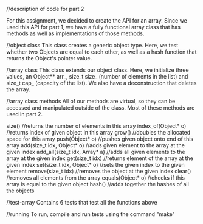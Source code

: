 //description of code for part 2

For this assignment, we decided to create the API for an array. Since we used this API for part 1, we have a fully functional array class that has methods as well as implementations of those methods. 

//object class
This class creates a generic object type. Here, we test whether two Objects are equal to each other, as well as a hash function that returns the Object's pointer value. 

//array class
This class extends our object class. Here, we initialize three values, an Object** arr_, size_t size_ (number of elements in the list) and size_t cap_ (capacity of the list). We also have a deconstruction that deletes the array. 

//array class methods
All of our methods are virtual, so they can be accessed and manipulated outside of the class. Most of these methods are used in part 2.

size() //returns the number of elements in this array
index_of(Object* o) //returns index of given object in this array
grow() //doubles the allocated space for this array
push(Object* o) //pushes given object onto end of this array
add(size_t idx, Object* o) //adds given element to the array at the given index
add_all(size_t idx, Array* a) //adds all given elements to the array at the given index
get(size_t idx) //returns element of the array at the given index
set(size_t idx, Object* o) //sets the given index to the given element
remove(size_t idx) //removes the object at the given index
clear() //removes all elements from the array
equals(Object* o) //checks if this array is equal to the given object
hash() //adds together the hashes of all the objects

//test-array
Contains 6 tests that test all the functions above

//running 
To run, compile and run tests using the command "make" 
